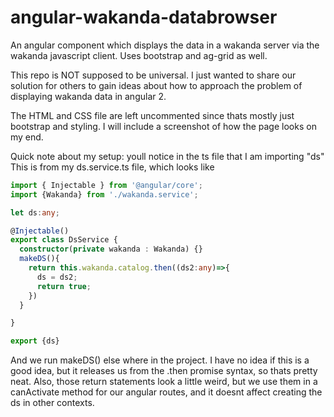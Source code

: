 # angular-wakanda-databrowser
An angular component which displays the data in a wakanda server via the wakanda javascript client. Uses bootstrap and ag-grid as well. 

This repo is NOT supposed to be universal. I just wanted to share our solution for others to gain ideas about how to approach the problem of displaying wakanda data in angular 2. 

The HTML and CSS file are left uncommented since thats mostly just bootstrap and styling. I will include a screenshot of how the page looks on my end.

Quick note about my setup: youll notice in the ts file that I am importing "ds"
This is from my ds.service.ts file, which looks like 
```typescript
import { Injectable } from '@angular/core';
import {Wakanda} from './wakanda.service';

let ds:any;

@Injectable()
export class DsService {
  constructor(private wakanda : Wakanda) {}
  makeDS(){
    return this.wakanda.catalog.then((ds2:any)=>{
      ds = ds2;
      return true;
    })
  }

}

export {ds}
```
And we run makeDS() else where in the project. I have no idea if this is a good idea, but it releases us from the .then promise syntax, so thats pretty neat. Also, those return statements look a little weird, but we use them in a canActivate method for our angular routes, and it doesnt affect creating the ds in other contexts.

